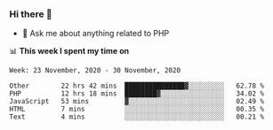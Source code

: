 ### Hi there 👋

<!--
**mustafaculban/mustafaculban** is a ✨ _special_ ✨ repository because its `README.md` (this file) appears on your GitHub profile.

Here are some ideas to get you started:

- 🌱 I’m currently learning ...
- 👯 I’m looking to collaborate on ...
- 🤔 I’m looking for help with ...
- 📫 How to reach me: ...
- 😄 Pronouns: ...
- ⚡ Fun fact: ...

-->
- 💬 Ask me about anything related to PHP


📊 **This week I spent my time on**
<!--START_SECTION:waka-->
```text
Week: 23 November, 2020 - 30 November, 2020

Other        22 hrs 42 mins  ███████████████▓░░░░░░░░░   62.78 % 
PHP          12 hrs 18 mins  ████████▓░░░░░░░░░░░░░░░░   34.02 % 
JavaScript   53 mins         ▓░░░░░░░░░░░░░░░░░░░░░░░░   02.49 % 
HTML         7 mins          ░░░░░░░░░░░░░░░░░░░░░░░░░   00.35 % 
Text         4 mins          ░░░░░░░░░░░░░░░░░░░░░░░░░   00.21 % 
```
<!--END_SECTION:waka-->
